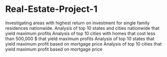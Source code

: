 # Real-Estate-Project-1
Investigating areas with highest return on investment for single family residences nationwide. 
Analysis of top 10 states and cities nationwide that yield maximum profits
Analysis of top 10 cities with homes that cost less than 500,000 $ that yield maximum profits 
Analysis of top 10 states that yield maximum profit based on mortgage price 
Analysis of top 10 cities that yield maximum profit based on mortgage price 

